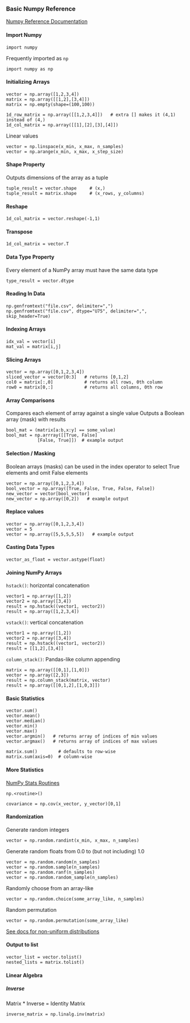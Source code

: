 ### Basic Numpy Reference

[Numpy Reference Documentation](http://docs.scipy.org/doc/numpy/reference/)

#### Import Numpy
    import numpy
Frequently imported as `np`

    import numpy as np
#### Initializing Arrays
    vector = np.array([1,2,3,4])
    matrix = np.array([[1,2],[3,4]])
    matrix = np.empty(shape=(100,100))

    1d_row_matrix = np.array([[1,2,3,4]])   # extra [] makes it (4,1) instead of (4,)
    1d_col_matrix = np.array([[1],[2],[3],[4]])

Linear values

    vector = np.linspace(x_min, x_max, n_samples)
    vector = np.arange(x_min, x_max, x_step_size)

#### Shape Property
Outputs dimensions of the array as a tuple

    tuple_result = vector.shape     # (x,)
    tuple_result = matrix.shape     # (x_rows, y_columns)

#### Reshape
    1d_col_matrix = vector.reshape(-1,1)

#### Transpose
    1d_col_matrix = vector.T

#### Data Type Property
Every element of a NumPy array must have the same data type

    type_result = vector.dtype

#### Reading In Data
    np.genfromtext("file.csv", delimiter=",")
    np.genfromtext("file.csv", dtype="U75", delimiter=",", skip_header=True)

#### Indexing Arrays
    idx_val = vector[i]
    mat_val = matrix[i,j]

#### Slicing Arrays
    vector = np.array([0,1,2,3,4])
    sliced_vector = vector[0:3]   # returns [0,1,2]
    col0 = matrix[:,0]            # returns all rows, 0th column
    row0 = matrix[0,:]            # returns all columns, 0th row

#### Array Comparisons
Compares each element of array against a single value
Outputs a Boolean array (mask) with results

    bool_mat = (matrix[a:b,x:y] == some_value)
    bool_mat = np.arrray([[True, False]
                [False, True]])  # example output

#### Selection / Masking
Boolean arrays (masks) can be used in the index operator to select True elements and omit False elements

    vector = np.array([0,1,2,3,4])
    bool_vector = np.array([True, False, True, False, False])
    new_vector = vector[bool_vector]
    new_vector = np.array([0,2])   # example output

#### Replace values
    vector = np.array([0,1,2,3,4])
    vector = 5
    vector = np.array([5,5,5,5,5])   # example output

#### Casting Data Types
    vector_as_float = vector.astype(float)

#### Joining NumPy Arrays
`hstack()`: horizontal concatenation

    vector1 = np.array([1,2])
    vector2 = np.array([3,4])
    result = np.hstack((vector1, vector2))
    result = np.array([1,2,3,4])

`vstack()`: vertical concatenation

    vector1 = np.array([1,2])
    vector2 = np.array([3,4])
    result = np.hstack((vector1, vector2))
    result = [[1,2],[3,4]]

`column_stack()`: Pandas-like column appending

    matrix = np.array([[0,1],[1,0]])
    vector = np.array([2,3])
    result = np.column_stack(matrix, vector)
    result = np.array([[0,1,2],[1,0,3]])

#### Basic Statistics
    vector.sum()
    vector.mean()
    vector.median()
    vector.min()
    vector.max()
    vector.argmin()   # returns array of indices of min values
    vector.argmax()   # returns array of indices of max values

    matrix.sum()        # defaults to row-wise
    matrix.sum(axis=0)  # column-wise

#### More Statistics
[NumPy Stats Routines](http://docs.scipy.org/doc/numpy/reference/routines.statistics.html)

    np.<routine>()

    covariance = np.cov(x_vector, y_vector)[0,1]

#### Randomization
Generate random integers

    vector = np.random.randint(x_min, x_max, n_samples)

Generate random floats from 0.0 to (but not including) 1.0

    vector = np.random.random(n_samples)
    vector = np.random.sample(n_samples)
    vector = np.random.ranf(n_samples)
    vector = np.random.random_sample(n_samples)

Randomly choose from an array-like

    vector = np.random.choice(some_array_like, n_samples)

Random permutation

    vector = np.random.permutation(some_array_like)

[See docs for non-uniform distributions](http://docs.scipy.org/doc/numpy-1.10.1/reference/routines.random.html#distributions)

#### Output to list
    vector_list = vector.tolist()
    nested_lists = matrix.tolist()

#### Linear Algebra
##### Inverse
Matrix * Inverse = Identity Matrix

    inverse_matrix = np.linalg.inv(matrix)
